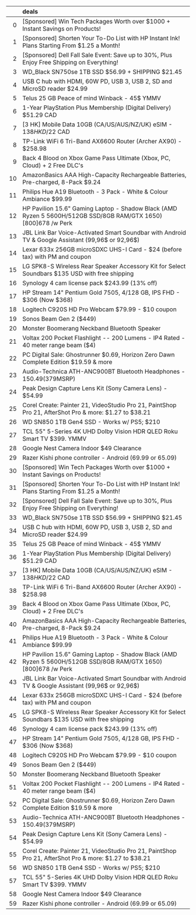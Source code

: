 |    | deals                                                                                                             |
|---:|:------------------------------------------------------------------------------------------------------------------|
|  0 | [Sponsored] Win Tech Packages Worth over $1000 + Instant Savings on Products!                                     |
|  1 | [Sponsored] Shorten Your To-Do List with HP Instant Ink! Plans Starting From $1.25 a Month!                       |
|  2 | [Sponsored] Dell Fall Sale Event: Save up to 30%, Plus Enjoy Free Shipping on Everything!                         |
|  3 | WD_Black SN750se 1TB SSD $56.99 + SHIPPING $21.45                                                                 |
|  4 | USB C hub with HDMI, 60W PD, USB 3, USB 2, SD and MicroSD reader $24.99                                           |
|  5 | Telus 25 GB Peace of mind Winback - 45$ YMMV                                                                      |
|  6 | 1-Year PlayStation Plus Membership (Digital Delivery) $51.29 CAD                                                  |
|  7 | [3 HK] Mobile Data 10GB (CA/US/AUS/NZ/UK) eSIM - $138 HKD/$22 CAD                                                 |
|  8 | TP-Link WiFi 6 Tri-Band AX6600 Router (Archer AX90) - $258.98                                                     |
|  9 | Back 4 Blood on Xbox Game Pass Ultimate (Xbox, PC, Cloud) + 2 Free DLC's                                          |
| 10 | AmazonBasics AAA High-Capacity Rechargeable Batteries, Pre-charged, 8-Pack $9.24                                  |
| 11 | Philips Hue A19 Bluetooth - 3 Pack - White & Colour Ambiance $99.99                                               |
| 12 | HP Pavilion 15.6" Gaming Laptop - Shadow Black (AMD Ryzen 5 5600H/512GB SSD/8GB RAM/GTX 1650) [800$] 678$ /w Perk |
| 13 | JBL Link Bar Voice-Activated Smart Soundbar with Android TV & Google Assistant (99,96$ or 92,96$)                 |
| 14 | Lexar 633x 256GB microSDXC UHS-I Card - $24 (before tax) with PM and coupon                                       |
| 15 | LG SPK8-S Wireless Rear Speaker Accessory Kit for Select Soundbars $135 USD with free shipping                    |
| 16 | Synology 4 cam license pack $243.99 (13% off)                                                                     |
| 17 | HP Stream 14" Pentium Gold 7505, 4/128 GB, IPS FHD - $306 (Now $368)                                              |
| 18 | Logitech C920S HD Pro Webcam $79.99 - $10 coupon                                                                  |
| 19 | Sonos Beam Gen 2 ($449)                                                                                           |
| 20 | Monster Boomerang Neckband Bluetooth Speaker                                                                      |
| 21 | Voltax 200 Pocket Flashlight -- 200 Lumens - IP4 Rated - 40 meter range beam ($4)                                 |
| 22 | PC Digital Sale: Ghostrunner $0.69, Horizon Zero Dawn Complete Edition $19.59 & more                              |
| 23 | Audio-Technica ATH-ANC900BT Bluetooth Headphones - $150.49 ($379MSRP)                                             |
| 24 | Peak Design Capture Lens Kit (Sony Camera Lens) - $54.99                                                          |
| 25 | Corel Create: Painter 21, VideoStudio Pro 21, PaintShop Pro 21, AfterShot Pro & more: $1.27 to $38.21             |
| 26 | WD SN850 1TB Gen4 SSD - Works w/ PS5; $210                                                                        |
| 27 | TCL 55" 5-Series 4K UHD Dolby Vision HDR QLED Roku Smart TV $399. YMMV                                            |
| 28 | Google Nest Camera Indoor $49 Clearance                                                                           |
| 29 | Razer Kishi phone controller - Android (69.99 or 65.09)                                                           |
| 30 | [Sponsored] Win Tech Packages Worth over $1000 + Instant Savings on Products!                                     |
| 31 | [Sponsored] Shorten Your To-Do List with HP Instant Ink! Plans Starting From $1.25 a Month!                       |
| 32 | [Sponsored] Dell Fall Sale Event: Save up to 30%, Plus Enjoy Free Shipping on Everything!                         |
| 33 | WD_Black SN750se 1TB SSD $56.99 + SHIPPING $21.45                                                                 |
| 34 | USB C hub with HDMI, 60W PD, USB 3, USB 2, SD and MicroSD reader $24.99                                           |
| 35 | Telus 25 GB Peace of mind Winback - 45$ YMMV                                                                      |
| 36 | 1-Year PlayStation Plus Membership (Digital Delivery) $51.29 CAD                                                  |
| 37 | [3 HK] Mobile Data 10GB (CA/US/AUS/NZ/UK) eSIM - $138 HKD/$22 CAD                                                 |
| 38 | TP-Link WiFi 6 Tri-Band AX6600 Router (Archer AX90) - $258.98                                                     |
| 39 | Back 4 Blood on Xbox Game Pass Ultimate (Xbox, PC, Cloud) + 2 Free DLC's                                          |
| 40 | AmazonBasics AAA High-Capacity Rechargeable Batteries, Pre-charged, 8-Pack $9.24                                  |
| 41 | Philips Hue A19 Bluetooth - 3 Pack - White & Colour Ambiance $99.99                                               |
| 42 | HP Pavilion 15.6" Gaming Laptop - Shadow Black (AMD Ryzen 5 5600H/512GB SSD/8GB RAM/GTX 1650) [800$] 678$ /w Perk |
| 43 | JBL Link Bar Voice-Activated Smart Soundbar with Android TV & Google Assistant (99,96$ or 92,96$)                 |
| 44 | Lexar 633x 256GB microSDXC UHS-I Card - $24 (before tax) with PM and coupon                                       |
| 45 | LG SPK8-S Wireless Rear Speaker Accessory Kit for Select Soundbars $135 USD with free shipping                    |
| 46 | Synology 4 cam license pack $243.99 (13% off)                                                                     |
| 47 | HP Stream 14" Pentium Gold 7505, 4/128 GB, IPS FHD - $306 (Now $368)                                              |
| 48 | Logitech C920S HD Pro Webcam $79.99 - $10 coupon                                                                  |
| 49 | Sonos Beam Gen 2 ($449)                                                                                           |
| 50 | Monster Boomerang Neckband Bluetooth Speaker                                                                      |
| 51 | Voltax 200 Pocket Flashlight -- 200 Lumens - IP4 Rated - 40 meter range beam ($4)                                 |
| 52 | PC Digital Sale: Ghostrunner $0.69, Horizon Zero Dawn Complete Edition $19.59 & more                              |
| 53 | Audio-Technica ATH-ANC900BT Bluetooth Headphones - $150.49 ($379MSRP)                                             |
| 54 | Peak Design Capture Lens Kit (Sony Camera Lens) - $54.99                                                          |
| 55 | Corel Create: Painter 21, VideoStudio Pro 21, PaintShop Pro 21, AfterShot Pro & more: $1.27 to $38.21             |
| 56 | WD SN850 1TB Gen4 SSD - Works w/ PS5; $210                                                                        |
| 57 | TCL 55" 5-Series 4K UHD Dolby Vision HDR QLED Roku Smart TV $399. YMMV                                            |
| 58 | Google Nest Camera Indoor $49 Clearance                                                                           |
| 59 | Razer Kishi phone controller - Android (69.99 or 65.09)                                                           |